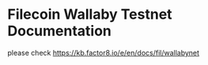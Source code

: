 # Filecoin Wallaby Testnet Documentation

please check https://kb.factor8.io/e/en/docs/fil/wallabynet
